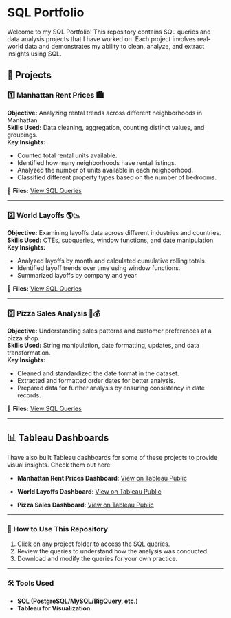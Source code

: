 # SQL Portfolio

Welcome to my SQL Portfolio! This repository contains SQL queries and data analysis projects that I have worked on. Each project involves real-world data and demonstrates my ability to clean, analyze, and extract insights using SQL.

## 📌 Projects

### 1️⃣ Manhattan Rent Prices 🏙️  
**Objective:** Analyzing rental trends across different neighborhoods in Manhattan.  
**Skills Used:** Data cleaning, aggregation, counting distinct values, and groupings.  
**Key Insights:**  
- Counted total rental units available.  
- Identified how many neighborhoods have rental listings.  
- Analyzed the number of units available in each neighborhood.  
- Classified different property types based on the number of bedrooms.   

📂 **Files:** [View SQL Queries](https://github.com/rsm723/sql-projects/blob/main/manhattan_rent.sql)

---

### 2️⃣ World Layoffs 🌎📉  
**Objective:** Examining layoffs data across different industries and countries.  
**Skills Used:** CTEs, subqueries, window functions, and date manipulation.  
**Key Insights:**  
- Analyzed layoffs by month and calculated cumulative rolling totals.  
- Identified layoff trends over time using window functions.  
- Summarized layoffs by company and year.  

📂 **Files:** [View SQL Queries](https://github.com/rsm723/sql-projects/blob/main/mysqllayoffs.sql)

---

### 3️⃣ Pizza Sales Analysis 🍕💰  
**Objective:** Understanding sales patterns and customer preferences at a pizza shop.  
**Skills Used:** String manipulation, date formatting, updates, and data transformation.  
**Key Insights:**  
- Cleaned and standardized the date format in the dataset.  
- Extracted and formatted order dates for better analysis.  
- Prepared data for further analysis by ensuring consistency in date records.  

📂 **Files:** [View SQL Queries](https://github.com/rsm723/sql-projects/blob/main/pizza_sales_sql.sql)  

---

## 📊 Tableau Dashboards  
I have also built Tableau dashboards for some of these projects to provide visual insights. Check them out here:  

- **Manhattan Rent Prices Dashboard**: [View on Tableau Public](https://public.tableau.com/app/profile/ryan.murphy1840/viz/Manhattanrentnew/ManhattanRentOptions)
  
- **World Layoffs Dashboard**: [View on Tableau Public](https://public.tableau.com/app/profile/ryan.murphy1840/viz/WorldLayoffs_17390344487470/LayoffsDuringCovidStory)
  
- **Pizza Sales Dashboard**: [View on Tableau Public](https://public.tableau.com/app/profile/ryan.murphy1840/viz/PizzaSales_17394036910730/Dashboard1)  

---

### 🚀 How to Use This Repository  
1. Click on any project folder to access the SQL queries.  
2. Review the queries to understand how the analysis was conducted.  
3. Download and modify the queries for your own practice.  

---

### 🛠️ Tools Used  
- **SQL (PostgreSQL/MySQL/BigQuery, etc.)**  
- **Tableau for Visualization**   

